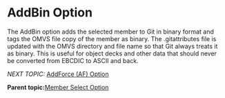 # AddBin Option

The AddBin option adds the selected member to Git in binary format and tags the OMVS file copy of the member as binary. The .gitattributes file is updated with the OMVS directory and file name so that Git always treats it as binary. This is useful for object decks and other data that should never be converted from EBCDIC to ASCII and back.

*NEXT TOPIC:* [AddForce \(AF\) Option](r_addforce_af_option.md)

**Parent topic:**[Member Select Option](r_member_select_option.md)

